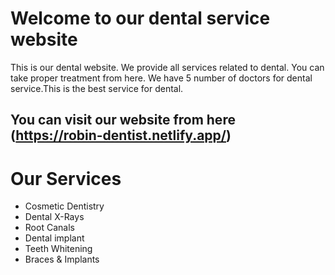 # Welcome to our dental service website

This is our dental website. We provide all services related to dental. You can take proper treatment from here. We have 5 number of doctors for dental service.This is the best service for dental.

## You can visit our website from here (https://robin-dentist.netlify.app/)

# Our Services
- Cosmetic Dentistry
- Dental X-Rays​
- Root Canals​
- Dental implant
- Teeth Whitening
- Braces & Implants